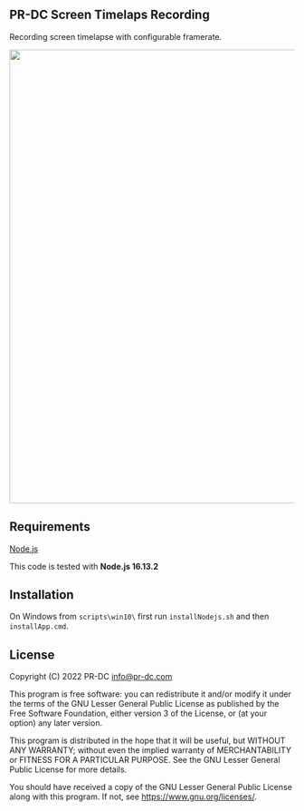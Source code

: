 ## PR-DC Screen Timelaps Recording

Recording screen timelapse with configurable framerate.

<p align="center">
  <img src="https://pr-dc.com/web/img/github/PRDC_SCREEN_TIMELAPSE_NodeJS.jpg" width="800">
</p>

## Requirements
[Node.js](https://nodejs.org/en/)<br>

This code is tested with
**Node.js 16.13.2**

## Installation

On Windows from `scripts\win10\` first run `installNodejs.sh` and then `installApp.cmd`.

## License
Copyright (C) 2022 PR-DC <info@pr-dc.com>

This program is free software: you can redistribute it and/or modify
it under the terms of the GNU Lesser General Public License as 
published by the Free Software Foundation, either version 3 of the 
License, or (at your option) any later version.

This program is distributed in the hope that it will be useful,
but WITHOUT ANY WARRANTY; without even the implied warranty of
MERCHANTABILITY or FITNESS FOR A PARTICULAR PURPOSE.  See the
GNU Lesser General Public License for more details.

You should have received a copy of the GNU Lesser General Public License
along with this program.  If not, see <https://www.gnu.org/licenses/>.
